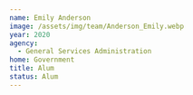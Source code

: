 ```yaml
---
name: Emily Anderson
image: /assets/img/team/Anderson_Emily.webp
year: 2020
agency:
  - General Services Administration
home: Government
title: Alum
status: Alum
---
```

